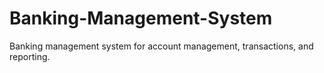 # Banking-Management-System
Banking management system for account management, transactions, and reporting.
